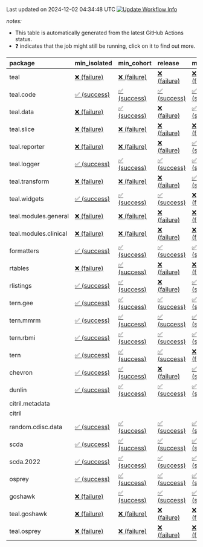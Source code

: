 Last updated on 2024-12-02 04:34:48 UTC [![Update Workflow
Info](https://github.com/averissimo/verdepcheck-status/actions/workflows/update.yaml/badge.svg)](https://github.com/averissimo/verdepcheck-status/actions/workflows/update.yaml)

*notes:*

-   This table is automatically generated from the latest GitHub Actions
    status.
-   ❓ indicates that the job might still be running, click on it to
    find out more.

<table>
<colgroup>
<col style="width: 4%" />
<col style="width: 23%" />
<col style="width: 23%" />
<col style="width: 23%" />
<col style="width: 23%" />
</colgroup>
<thead>
<tr class="header">
<th style="text-align: left;">package</th>
<th style="text-align: left;">min_isolated</th>
<th style="text-align: left;">min_cohort</th>
<th style="text-align: left;">release</th>
<th style="text-align: left;">max</th>
</tr>
</thead>
<tbody>
<tr class="odd">
<td style="text-align: left;">teal</td>
<td
style="text-align: left;"><a href="https://github.com/insightsengineering/teal/actions/runs/12102060596/job/33742689425">❌
(failure)</a></td>
<td
style="text-align: left;"><a href="https://github.com/insightsengineering/teal/actions/runs/12102060596/job/33742689187">❌
(failure)</a></td>
<td
style="text-align: left;"><a href="https://github.com/insightsengineering/teal/actions/runs/12102060596/job/33742689523">❌
(failure)</a></td>
<td
style="text-align: left;"><a href="https://github.com/insightsengineering/teal/actions/runs/12102060596/job/33742689298">❌
(failure)</a></td>
</tr>
<tr class="even">
<td style="text-align: left;">teal.code</td>
<td
style="text-align: left;"><a href="https://github.com/insightsengineering/teal.code/actions/runs/12102069925/job/33742711623">✅
(success)</a></td>
<td
style="text-align: left;"><a href="https://github.com/insightsengineering/teal.code/actions/runs/12102069925/job/33742711438">✅
(success)</a></td>
<td
style="text-align: left;"><a href="https://github.com/insightsengineering/teal.code/actions/runs/12102069925/job/33742711707">✅
(success)</a></td>
<td
style="text-align: left;"><a href="https://github.com/insightsengineering/teal.code/actions/runs/12102069925/job/33742711532">✅
(success)</a></td>
</tr>
<tr class="odd">
<td style="text-align: left;">teal.data</td>
<td
style="text-align: left;"><a href="https://github.com/insightsengineering/teal.data/actions/runs/12102060993/job/33742690024">❌
(failure)</a></td>
<td
style="text-align: left;"><a href="https://github.com/insightsengineering/teal.data/actions/runs/12102060993/job/33742689910">✅
(success)</a></td>
<td
style="text-align: left;"><a href="https://github.com/insightsengineering/teal.data/actions/runs/12102060993/job/33742690107">❌
(failure)</a></td>
<td
style="text-align: left;"><a href="https://github.com/insightsengineering/teal.data/actions/runs/12102060993/job/33742689813">✅
(success)</a></td>
</tr>
<tr class="even">
<td style="text-align: left;">teal.slice</td>
<td
style="text-align: left;"><a href="https://github.com/insightsengineering/teal.slice/actions/runs/12102065388/job/33742700753">❌
(failure)</a></td>
<td
style="text-align: left;"><a href="https://github.com/insightsengineering/teal.slice/actions/runs/12102065388/job/33742700604">❌
(failure)</a></td>
<td
style="text-align: left;"><a href="https://github.com/insightsengineering/teal.slice/actions/runs/12102065388/job/33742700838">❌
(failure)</a></td>
<td
style="text-align: left;"><a href="https://github.com/insightsengineering/teal.slice/actions/runs/12102065388/job/33742700673">❌
(failure)</a></td>
</tr>
<tr class="odd">
<td style="text-align: left;">teal.reporter</td>
<td
style="text-align: left;"><a href="https://github.com/insightsengineering/teal.reporter/actions/runs/12102061779/job/33742691636">❌
(failure)</a></td>
<td
style="text-align: left;"><a href="https://github.com/insightsengineering/teal.reporter/actions/runs/12102061779/job/33742691502">❌
(failure)</a></td>
<td
style="text-align: left;"><a href="https://github.com/insightsengineering/teal.reporter/actions/runs/12102061779/job/33742691759">❌
(failure)</a></td>
<td
style="text-align: left;"><a href="https://github.com/insightsengineering/teal.reporter/actions/runs/12102061779/job/33742691369">✅
(success)</a></td>
</tr>
<tr class="even">
<td style="text-align: left;">teal.logger</td>
<td
style="text-align: left;"><a href="https://github.com/insightsengineering/teal.logger/actions/runs/12102060926/job/33742690029">✅
(success)</a></td>
<td
style="text-align: left;"><a href="https://github.com/insightsengineering/teal.logger/actions/runs/12102060926/job/33742689922">✅
(success)</a></td>
<td
style="text-align: left;"><a href="https://github.com/insightsengineering/teal.logger/actions/runs/12102060926/job/33742690141">✅
(success)</a></td>
<td
style="text-align: left;"><a href="https://github.com/insightsengineering/teal.logger/actions/runs/12102060926/job/33742689789">✅
(success)</a></td>
</tr>
<tr class="odd">
<td style="text-align: left;">teal.transform</td>
<td
style="text-align: left;"><a href="https://github.com/insightsengineering/teal.transform/actions/runs/12102064665/job/33742698784">❌
(failure)</a></td>
<td
style="text-align: left;"><a href="https://github.com/insightsengineering/teal.transform/actions/runs/12102064665/job/33742698710">❌
(failure)</a></td>
<td
style="text-align: left;"><a href="https://github.com/insightsengineering/teal.transform/actions/runs/12102064665/job/33742698861">❌
(failure)</a></td>
<td
style="text-align: left;"><a href="https://github.com/insightsengineering/teal.transform/actions/runs/12102064665/job/33742698622">✅
(success)</a></td>
</tr>
<tr class="even">
<td style="text-align: left;">teal.widgets</td>
<td
style="text-align: left;"><a href="https://github.com/insightsengineering/teal.widgets/actions/runs/12102073599/job/33742721388">✅
(success)</a></td>
<td
style="text-align: left;"><a href="https://github.com/insightsengineering/teal.widgets/actions/runs/12102073599/job/33742721131">✅
(success)</a></td>
<td
style="text-align: left;"><a href="https://github.com/insightsengineering/teal.widgets/actions/runs/12102073599/job/33742721493">✅
(success)</a></td>
<td
style="text-align: left;"><a href="https://github.com/insightsengineering/teal.widgets/actions/runs/12102073599/job/33742721258">❌
(failure)</a></td>
</tr>
<tr class="odd">
<td style="text-align: left;">teal.modules.general</td>
<td
style="text-align: left;"><a href="https://github.com/insightsengineering/teal.modules.general/actions/runs/12102061013/job/33742690155">❌
(failure)</a></td>
<td
style="text-align: left;"><a href="https://github.com/insightsengineering/teal.modules.general/actions/runs/12102061013/job/33742690045">❌
(failure)</a></td>
<td
style="text-align: left;"><a href="https://github.com/insightsengineering/teal.modules.general/actions/runs/12102061013/job/33742690309">❌
(failure)</a></td>
<td
style="text-align: left;"><a href="https://github.com/insightsengineering/teal.modules.general/actions/runs/12102061013/job/33742689914">❌
(failure)</a></td>
</tr>
<tr class="even">
<td style="text-align: left;">teal.modules.clinical</td>
<td
style="text-align: left;"><a href="https://github.com/insightsengineering/teal.modules.clinical/actions/runs/12102068295/job/33742706523">❌
(failure)</a></td>
<td
style="text-align: left;"><a href="https://github.com/insightsengineering/teal.modules.clinical/actions/runs/12102068295/job/33742706257">❌
(failure)</a></td>
<td
style="text-align: left;"><a href="https://github.com/insightsengineering/teal.modules.clinical/actions/runs/12102068295/job/33742706631">❌
(failure)</a></td>
<td
style="text-align: left;"><a href="https://github.com/insightsengineering/teal.modules.clinical/actions/runs/12102068295/job/33742706405">❌
(failure)</a></td>
</tr>
<tr class="odd">
<td style="text-align: left;">formatters</td>
<td
style="text-align: left;"><a href="https://github.com/insightsengineering/formatters/actions/runs/12102065886/job/33742701670">✅
(success)</a></td>
<td
style="text-align: left;"><a href="https://github.com/insightsengineering/formatters/actions/runs/12102065886/job/33742701550">✅
(success)</a></td>
<td
style="text-align: left;"><a href="https://github.com/insightsengineering/formatters/actions/runs/12102065886/job/33742701863">✅
(success)</a></td>
<td
style="text-align: left;"><a href="https://github.com/insightsengineering/formatters/actions/runs/12102065886/job/33742701413">✅
(success)</a></td>
</tr>
<tr class="even">
<td style="text-align: left;">rtables</td>
<td
style="text-align: left;"><a href="https://github.com/insightsengineering/rtables/actions/runs/12102060710/job/33742689513">❌
(failure)</a></td>
<td
style="text-align: left;"><a href="https://github.com/insightsengineering/rtables/actions/runs/12102060710/job/33742689324">✅
(success)</a></td>
<td
style="text-align: left;"><a href="https://github.com/insightsengineering/rtables/actions/runs/12102060710/job/33742689637">❌
(failure)</a></td>
<td
style="text-align: left;"><a href="https://github.com/insightsengineering/rtables/actions/runs/12102060710/job/33742689407">❌
(failure)</a></td>
</tr>
<tr class="odd">
<td style="text-align: left;">rlistings</td>
<td
style="text-align: left;"><a href="https://github.com/insightsengineering/rlistings/actions/runs/12102061434/job/33742690921">✅
(success)</a></td>
<td
style="text-align: left;"><a href="https://github.com/insightsengineering/rlistings/actions/runs/12102061434/job/33742690719">✅
(success)</a></td>
<td
style="text-align: left;"><a href="https://github.com/insightsengineering/rlistings/actions/runs/12102061434/job/33742691036">❌
(failure)</a></td>
<td
style="text-align: left;"><a href="https://github.com/insightsengineering/rlistings/actions/runs/12102061434/job/33742690837">✅
(success)</a></td>
</tr>
<tr class="even">
<td style="text-align: left;">tern.gee</td>
<td
style="text-align: left;"><a href="https://github.com/insightsengineering/tern.gee/actions/runs/12102066555/job/33742703113">✅
(success)</a></td>
<td
style="text-align: left;"><a href="https://github.com/insightsengineering/tern.gee/actions/runs/12102066555/job/33742702858">✅
(success)</a></td>
<td
style="text-align: left;"><a href="https://github.com/insightsengineering/tern.gee/actions/runs/12102066555/job/33742703266">✅
(success)</a></td>
<td
style="text-align: left;"><a href="https://github.com/insightsengineering/tern.gee/actions/runs/12102066555/job/33742702976">✅
(success)</a></td>
</tr>
<tr class="odd">
<td style="text-align: left;">tern.mmrm</td>
<td
style="text-align: left;"><a href="https://github.com/insightsengineering/tern.mmrm/actions/runs/12102073131/job/33742720145">✅
(success)</a></td>
<td
style="text-align: left;"><a href="https://github.com/insightsengineering/tern.mmrm/actions/runs/12102073131/job/33742720078">✅
(success)</a></td>
<td
style="text-align: left;"><a href="https://github.com/insightsengineering/tern.mmrm/actions/runs/12102073131/job/33742720209">✅
(success)</a></td>
<td
style="text-align: left;"><a href="https://github.com/insightsengineering/tern.mmrm/actions/runs/12102073131/job/33742720010">✅
(success)</a></td>
</tr>
<tr class="even">
<td style="text-align: left;">tern.rbmi</td>
<td
style="text-align: left;"><a href="https://github.com/insightsengineering/tern.rbmi/actions/runs/12102065800/job/33742701499">✅
(success)</a></td>
<td
style="text-align: left;"><a href="https://github.com/insightsengineering/tern.rbmi/actions/runs/12102065800/job/33742701387">✅
(success)</a></td>
<td
style="text-align: left;"><a href="https://github.com/insightsengineering/tern.rbmi/actions/runs/12102065800/job/33742701590">✅
(success)</a></td>
<td
style="text-align: left;"><a href="https://github.com/insightsengineering/tern.rbmi/actions/runs/12102065800/job/33742701298">✅
(success)</a></td>
</tr>
<tr class="odd">
<td style="text-align: left;">tern</td>
<td
style="text-align: left;"><a href="https://github.com/insightsengineering/tern/actions/runs/12102062047/job/33742692168">✅
(success)</a></td>
<td
style="text-align: left;"><a href="https://github.com/insightsengineering/tern/actions/runs/12102062047/job/33742691847">✅
(success)</a></td>
<td
style="text-align: left;"><a href="https://github.com/insightsengineering/tern/actions/runs/12102062047/job/33742692331">✅
(success)</a></td>
<td
style="text-align: left;"><a href="https://github.com/insightsengineering/tern/actions/runs/12102062047/job/33742692005">❌
(failure)</a></td>
</tr>
<tr class="even">
<td style="text-align: left;">chevron</td>
<td
style="text-align: left;"><a href="https://github.com/insightsengineering/chevron/actions/runs/12102067511/job/33742705186">✅
(success)</a></td>
<td
style="text-align: left;"><a href="https://github.com/insightsengineering/chevron/actions/runs/12102067511/job/33742704840">✅
(success)</a></td>
<td
style="text-align: left;"><a href="https://github.com/insightsengineering/chevron/actions/runs/12102067511/job/33742705391">❌
(failure)</a></td>
<td
style="text-align: left;"><a href="https://github.com/insightsengineering/chevron/actions/runs/12102067511/job/33742705000">✅
(success)</a></td>
</tr>
<tr class="odd">
<td style="text-align: left;">dunlin</td>
<td
style="text-align: left;"><a href="https://github.com/insightsengineering/dunlin/actions/runs/12102067254/job/33742704673">✅
(success)</a></td>
<td
style="text-align: left;"><a href="https://github.com/insightsengineering/dunlin/actions/runs/12102067254/job/33742704533">✅
(success)</a></td>
<td
style="text-align: left;"><a href="https://github.com/insightsengineering/dunlin/actions/runs/12102067254/job/33742704832">✅
(success)</a></td>
<td
style="text-align: left;"><a href="https://github.com/insightsengineering/dunlin/actions/runs/12102067254/job/33742704350">✅
(success)</a></td>
</tr>
<tr class="even">
<td style="text-align: left;">citril.metadata</td>
<td style="text-align: left;"></td>
<td style="text-align: left;"></td>
<td style="text-align: left;"></td>
<td style="text-align: left;"></td>
</tr>
<tr class="odd">
<td style="text-align: left;">citril</td>
<td style="text-align: left;"></td>
<td style="text-align: left;"></td>
<td style="text-align: left;"></td>
<td style="text-align: left;"></td>
</tr>
<tr class="even">
<td style="text-align: left;">random.cdisc.data</td>
<td
style="text-align: left;"><a href="https://github.com/insightsengineering/random.cdisc.data/actions/runs/12102066462/job/33742702864">✅
(success)</a></td>
<td
style="text-align: left;"><a href="https://github.com/insightsengineering/random.cdisc.data/actions/runs/12102066462/job/33742702727">✅
(success)</a></td>
<td
style="text-align: left;"><a href="https://github.com/insightsengineering/random.cdisc.data/actions/runs/12102066462/job/33742703027">✅
(success)</a></td>
<td
style="text-align: left;"><a href="https://github.com/insightsengineering/random.cdisc.data/actions/runs/12102066462/job/33742702600">✅
(success)</a></td>
</tr>
<tr class="odd">
<td style="text-align: left;">scda</td>
<td
style="text-align: left;"><a href="https://github.com/insightsengineering/scda/actions/runs/10437595381/job/28903950666">✅
(success)</a></td>
<td
style="text-align: left;"><a href="https://github.com/insightsengineering/scda/actions/runs/10437595381/job/28903950617">✅
(success)</a></td>
<td
style="text-align: left;"><a href="https://github.com/insightsengineering/scda/actions/runs/10437595381/job/28903950725">✅
(success)</a></td>
<td
style="text-align: left;"><a href="https://github.com/insightsengineering/scda/actions/runs/10437595381/job/28903950525">✅
(success)</a></td>
</tr>
<tr class="even">
<td style="text-align: left;">scda.2022</td>
<td
style="text-align: left;"><a href="https://github.com/insightsengineering/scda.2022/actions/runs/10336794308/job/28612920887">✅
(success)</a></td>
<td
style="text-align: left;"><a href="https://github.com/insightsengineering/scda.2022/actions/runs/10336794308/job/28612920603">✅
(success)</a></td>
<td
style="text-align: left;"><a href="https://github.com/insightsengineering/scda.2022/actions/runs/10336794308/job/28612920985">✅
(success)</a></td>
<td
style="text-align: left;"><a href="https://github.com/insightsengineering/scda.2022/actions/runs/10336794308/job/28612920798">✅
(success)</a></td>
</tr>
<tr class="odd">
<td style="text-align: left;">osprey</td>
<td
style="text-align: left;"><a href="https://github.com/insightsengineering/osprey/actions/runs/12102070673/job/33742713438">✅
(success)</a></td>
<td
style="text-align: left;"><a href="https://github.com/insightsengineering/osprey/actions/runs/12102070673/job/33742713282">✅
(success)</a></td>
<td
style="text-align: left;"><a href="https://github.com/insightsengineering/osprey/actions/runs/12102070673/job/33742713578">✅
(success)</a></td>
<td
style="text-align: left;"><a href="https://github.com/insightsengineering/osprey/actions/runs/12102070673/job/33742713100">✅
(success)</a></td>
</tr>
<tr class="even">
<td style="text-align: left;">goshawk</td>
<td
style="text-align: left;"><a href="https://github.com/insightsengineering/goshawk/actions/runs/12102065682/job/33742701427">❌
(failure)</a></td>
<td
style="text-align: left;"><a href="https://github.com/insightsengineering/goshawk/actions/runs/12102065682/job/33742701088">✅
(success)</a></td>
<td
style="text-align: left;"><a href="https://github.com/insightsengineering/goshawk/actions/runs/12102065682/job/33742701322">✅
(success)</a></td>
<td
style="text-align: left;"><a href="https://github.com/insightsengineering/goshawk/actions/runs/12102065682/job/33742701199">✅
(success)</a></td>
</tr>
<tr class="odd">
<td style="text-align: left;">teal.goshawk</td>
<td
style="text-align: left;"><a href="https://github.com/insightsengineering/teal.goshawk/actions/runs/12102065383/job/33742700694">❌
(failure)</a></td>
<td
style="text-align: left;"><a href="https://github.com/insightsengineering/teal.goshawk/actions/runs/12102065383/job/33742700607">❌
(failure)</a></td>
<td
style="text-align: left;"><a href="https://github.com/insightsengineering/teal.goshawk/actions/runs/12102065383/job/33742700792">❌
(failure)</a></td>
<td
style="text-align: left;"><a href="https://github.com/insightsengineering/teal.goshawk/actions/runs/12102065383/job/33742700471">❌
(failure)</a></td>
</tr>
<tr class="even">
<td style="text-align: left;">teal.osprey</td>
<td
style="text-align: left;"><a href="https://github.com/insightsengineering/teal.osprey/actions/runs/12102070029/job/33742711902">❌
(failure)</a></td>
<td
style="text-align: left;"><a href="https://github.com/insightsengineering/teal.osprey/actions/runs/12102070029/job/33742711799">❌
(failure)</a></td>
<td
style="text-align: left;"><a href="https://github.com/insightsengineering/teal.osprey/actions/runs/12102070029/job/33742711978">❌
(failure)</a></td>
<td
style="text-align: left;"><a href="https://github.com/insightsengineering/teal.osprey/actions/runs/12102070029/job/33742711709">❌
(failure)</a></td>
</tr>
</tbody>
</table>

